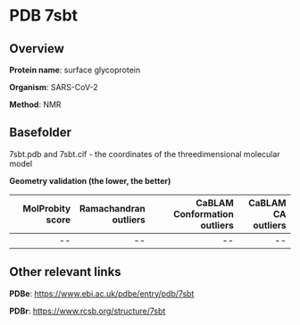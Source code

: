 # PDB 7sbt

## Overview

**Protein name**: surface glycoprotein

**Organism**: SARS-CoV-2

**Method**: NMR



## Basefolder

7sbt.pdb and 7sbt.cif - the coordinates of the threedimensional molecular model




**Geometry validation (the lower, the better)**

|   |**MolProbity<br>score**| **Ramachandran<br>outliers** | **CaBLAM<br>Conformation outliers** | **CaBLAM<br>CA outliers** |
|---|-------------:|----------------:|----------------:|----------------:|
||--|--|--|--|


## Other relevant links 
**PDBe**:  https://www.ebi.ac.uk/pdbe/entry/pdb/7sbt
 
**PDBr**: https://www.rcsb.org/structure/7sbt 
